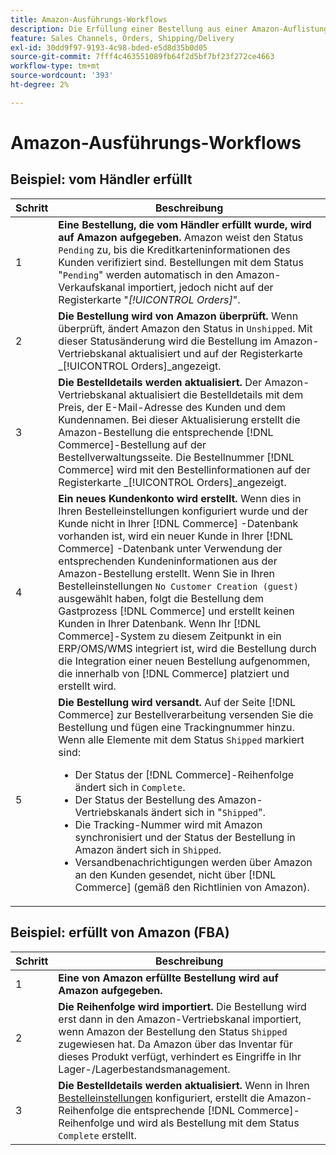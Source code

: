 ```yaml
---
title: Amazon-Ausführungs-Workflows
description: Die Erfüllung einer Bestellung aus einer Amazon-Auflistung folgt einer bestimmten Sequenz von der Auftragseinsendung bis zum Versand.
feature: Sales Channels, Orders, Shipping/Delivery
exl-id: 30dd9f97-9193-4c98-bded-e5d8d35b0d05
source-git-commit: 7fff4c463551089fb64f2d5bf7bf23f272ce4663
workflow-type: tm+mt
source-wordcount: '393'
ht-degree: 2%

---
```


# Amazon-Ausführungs-Workflows

## Beispiel: vom Händler erfüllt

| Schritt | Beschreibung |
|------|----------------------------------------------------------------------------------------------------------------------------------------------------------------------------------------------------------------------------------------------------------------------------------------------------------------------------------------------------------------------------------------------------------------------------------------------------------------------------------------------------------------------------------------------------------------------------------------------------------------------------------------------|
| 1 | **Eine Bestellung, die vom Händler erfüllt wurde, wird auf Amazon aufgegeben.** Amazon weist den Status `Pending` zu, bis die Kreditkarteninformationen des Kunden verifiziert sind. Bestellungen mit dem Status &quot;`Pending`&quot; werden automatisch in den Amazon-Verkaufskanal importiert, jedoch nicht auf der Registerkarte &quot;_[!UICONTROL Orders]_&quot;. |
| 2 | **Die Bestellung wird von Amazon überprüft.** Wenn überprüft, ändert Amazon den Status in `Unshipped`. Mit dieser Statusänderung wird die Bestellung im Amazon-Vertriebskanal aktualisiert und auf der Registerkarte _[!UICONTROL Orders]_angezeigt. |
| 3 | **Die Bestelldetails werden aktualisiert.** Der Amazon-Vertriebskanal aktualisiert die Bestelldetails mit dem Preis, der E-Mail-Adresse des Kunden und dem Kundennamen. Bei dieser Aktualisierung erstellt die Amazon-Bestellung die entsprechende [!DNL Commerce]-Bestellung auf der Bestellverwaltungsseite. Die Bestellnummer [!DNL Commerce] wird mit den Bestellinformationen auf der Registerkarte _[!UICONTROL Orders]_angezeigt. |
| 4 | **Ein neues Kundenkonto wird erstellt.** Wenn dies in Ihren Bestelleinstellungen konfiguriert wurde und der Kunde nicht in Ihrer [!DNL Commerce] -Datenbank vorhanden ist, wird ein neuer Kunde in Ihrer [!DNL Commerce] -Datenbank unter Verwendung der entsprechenden Kundeninformationen aus der Amazon-Bestellung erstellt. Wenn Sie in Ihren Bestelleinstellungen `No Customer Creation (guest)` ausgewählt haben, folgt die Bestellung dem Gastprozess [!DNL Commerce] und erstellt keinen Kunden in Ihrer Datenbank. Wenn Ihr [!DNL Commerce]-System zu diesem Zeitpunkt in ein ERP/OMS/WMS integriert ist, wird die Bestellung durch die Integration einer neuen Bestellung aufgenommen, die innerhalb von [!DNL Commerce] platziert und erstellt wird. |
| 5 | **Die Bestellung wird versandt.** Auf der Seite [!DNL Commerce] zur Bestellverarbeitung versenden Sie die Bestellung und fügen eine Trackingnummer hinzu. Wenn alle Elemente mit dem Status `Shipped` markiert sind:<ul><li>Der Status der [!DNL Commerce]-Reihenfolge ändert sich in `Complete`.</li><li>Der Status der Bestellung des Amazon-Vertriebskanals ändert sich in &quot;`Shipped`&quot;.</li><li>Die Tracking-Nummer wird mit Amazon synchronisiert und der Status der Bestellung in Amazon ändert sich in `Shipped`.</li><li>Versandbenachrichtigungen werden über Amazon an den Kunden gesendet, nicht über [!DNL Commerce] (gemäß den Richtlinien von Amazon). |

## Beispiel: erfüllt von Amazon (FBA)

| Schritt | Beschreibung |
|------|----------------------------------------------------------------------------------------------------------------------------------------------------------------------------------------------------------------------------------------------------------------|
| 1 | **Eine von Amazon erfüllte Bestellung wird auf Amazon aufgegeben.** |
| 2 | **Die Reihenfolge wird importiert.** Die Bestellung wird erst dann in den Amazon-Vertriebskanal importiert, wenn Amazon der Bestellung den Status `Shipped` zugewiesen hat. Da Amazon über das Inventar für dieses Produkt verfügt, verhindert es Eingriffe in Ihr Lager-/Lagerbestandsmanagement. |
| 3 | **Die Bestelldetails werden aktualisiert.** Wenn in Ihren [Bestelleinstellungen](./order-settings.md) konfiguriert, erstellt die Amazon-Reihenfolge die entsprechende [!DNL Commerce]-Reihenfolge und wird als Bestellung mit dem Status `Complete` erstellt. |
